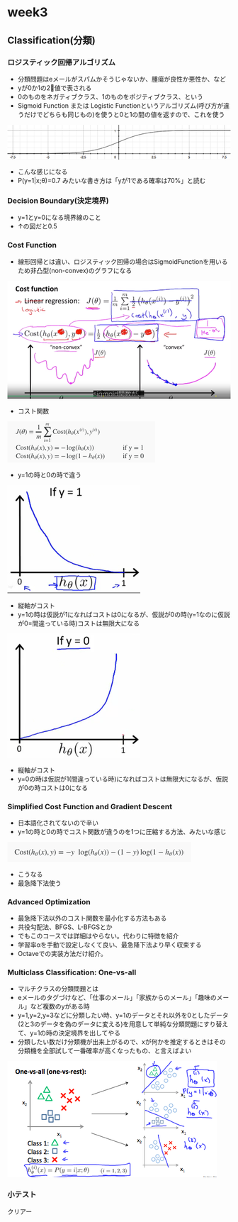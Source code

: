 # week3

## Classification(分類)

### ロジスティック回帰アルゴリズム
* 分類問題はeメールがスパムかそうじゃないか、腫瘍が良性か悪性か、など
* yが0か1の2値で表される
* 0のものをネガティブクラス、1のものをポジティブクラス、という
* Sigmoid Function または Logistic Functionというアルゴリズム(呼び方が違うだけでどちらも同じもの)を使うと0と1の間の値を返すので、これを使う

![hypothesis_representation](img/hypothesis_representation_1.png)

* こんな感じになる
* P(y=1|x;θ)=0.7 みたいな書き方は「yが1である確率は70%」と読む

### Decision Boundary(決定境界)
* y=1とy=0になる境界線のこと
* ↑の図だと0.5

### Cost Function
* 線形回帰とは違い、ロジスティック回帰の場合はSigmoidFunctionを用いるため非凸型(non-convex)のグラフになる

![hypothesis_representation](img/Logistic_Costfunction_1.png)


* コスト関数

![costfunction](img/logi_cost_function1.png)

* y=1の時と0の時で違う

![costfunction](img/logi_cost_function2.png)

* 縦軸がコスト
* y=1の時は仮説が1になればコストは0になるが、仮説が0の時(y=1なのに仮説が0=間違っている時)コストは無限大になる

![costfunction](img/logi_cost_function3.png)

* 縦軸がコスト
* y=0の時は仮説が1(間違っている時)になればコストは無限大になるが、仮説が0の時コストは0になる


### Simplified Cost Function and Gradient Descent

* 日本語化されてないので辛い
* y=1の時と0の時でコスト関数が違うのを1つに圧縮する方法、みたいな感じ

![costfunction](img/logi_cost_function4.png)

* こうなる
* 最急降下法使う


### Advanced Optimization
* 最急降下法以外のコスト関数を最小化する方法もある
* 共役勾配法、BFGS、L-BFGSとか
* でもこのコースでは詳細はやらない。代わりに特徴を紹介
* 学習率αを手動で設定しなくて良い、最急降下法より早く収束する
* Octaveでの実装方法だけ紹介。


### Multiclass Classification: One-vs-all
* マルチクラスの分類問題とは
* eメールのタグづけなど、「仕事のメール」「家族からのメール」「趣味のメール」など複数のyがある時
* y=1,y=2,y=3などに分類したい時、y=1のデータとそれ以外を0としたデータ(2と3のデータを偽のデータに変える)を用意して単純な分類問題にすり替えて、y=1の時の決定境界を出してやる
* 分類したい数だけ分類機が出来上がるので、xが何かを推定するときはその分類機を全部試して一番確率が高くなったもの、と言えばよい

![one-vs-all](img/multiclass_onevsall.png)

### 小テスト
クリアー







